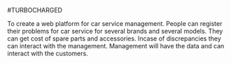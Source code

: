 #TURBOCHARGED

To create a web platform for car service management. People can register their problems for car service for several brands and several models. They can get cost of spare parts and accessories. Incase of discrepancies they can interact with the management. Management will have the data and can interact with the customers.



